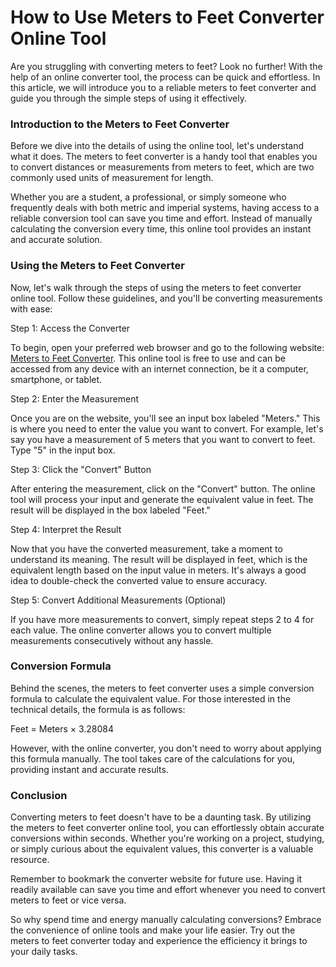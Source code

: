 How to Use Meters to Feet Converter Online Tool
===============================================

Are you struggling with converting meters to feet? Look no further! With the help of an online converter tool, the process can be quick and effortless. In this article, we will introduce you to a reliable meters to feet converter and guide you through the simple steps of using it effectively.

### Introduction to the Meters to Feet Converter

Before we dive into the details of using the online tool, let's understand what it does. The meters to feet converter is a handy tool that enables you to convert distances or measurements from meters to feet, which are two commonly used units of measurement for length.

Whether you are a student, a professional, or simply someone who frequently deals with both metric and imperial systems, having access to a reliable conversion tool can save you time and effort. Instead of manually calculating the conversion every time, this online tool provides an instant and accurate solution.

### Using the Meters to Feet Converter

Now, let's walk through the steps of using the meters to feet converter online tool. Follow these guidelines, and you'll be converting measurements with ease:

Step 1: Access the Converter

To begin, open your preferred web browser and go to the following website: [Meters to Feet Converter](https://www.onlinecalculatorsfree.com/convert/meter-to-feet.html). This online tool is free to use and can be accessed from any device with an internet connection, be it a computer, smartphone, or tablet.

Step 2: Enter the Measurement

Once you are on the website, you'll see an input box labeled "Meters." This is where you need to enter the value you want to convert. For example, let's say you have a measurement of 5 meters that you want to convert to feet. Type "5" in the input box.

Step 3: Click the "Convert" Button

After entering the measurement, click on the "Convert" button. The online tool will process your input and generate the equivalent value in feet. The result will be displayed in the box labeled "Feet."

Step 4: Interpret the Result

Now that you have the converted measurement, take a moment to understand its meaning. The result will be displayed in feet, which is the equivalent length based on the input value in meters. It's always a good idea to double-check the converted value to ensure accuracy.

Step 5: Convert Additional Measurements (Optional)

If you have more measurements to convert, simply repeat steps 2 to 4 for each value. The online converter allows you to convert multiple measurements consecutively without any hassle.

### Conversion Formula

Behind the scenes, the meters to feet converter uses a simple conversion formula to calculate the equivalent value. For those interested in the technical details, the formula is as follows:

Feet = Meters × 3.28084

However, with the online converter, you don't need to worry about applying this formula manually. The tool takes care of the calculations for you, providing instant and accurate results.

### Conclusion

Converting meters to feet doesn't have to be a daunting task. By utilizing the meters to feet converter online tool, you can effortlessly obtain accurate conversions within seconds. Whether you're working on a project, studying, or simply curious about the equivalent values, this converter is a valuable resource.

Remember to bookmark the converter website for future use. Having it readily available can save you time and effort whenever you need to convert meters to feet or vice versa.

So why spend time and energy manually calculating conversions? Embrace the convenience of online tools and make your life easier. Try out the meters to feet converter today and experience the efficiency it brings to your daily tasks.